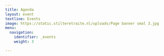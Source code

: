 ```yaml
---
title: Agenda
layout: event
textline: Events
image: https://static.stilteretraite.nl/uploads/Page banner smal 3.jpg
menu:
  navigation:
    identifier: _events
    weight: 3

---
```

